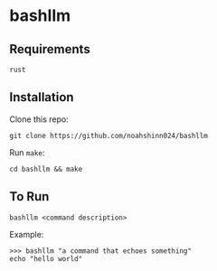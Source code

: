 # bashllm

## Requirements
`rust`

## Installation

Clone this repo:
```
git clone https://github.com/noahshinn024/bashllm
```

Run `make`:
```
cd bashllm && make
```

## To Run

```
bashllm <command description>
```

Example:
```
>>> bashllm "a command that echoes something"
echo "hello world"
```
